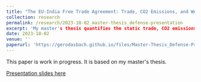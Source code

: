 ```yaml
---
title: "The EU-India Free Trade Agreement: Trade, CO2 Emissions, and Welfare Effects under the Carbon Border Adjustment Mechanism"
collection: research
permalink: /research/2023-10-02_master-thesis_defense-presentation
excerpt: 'My master's thesis quantifies the static trade, CO2 emissions, and welfare effects associated with a phase-in of the Carbon Border Adjustment Mechanism (CBAM) and the EU-India Free Trade Agreement. A general equilibrium model relying on the Armington assumption as a motive for trade is used to evaluate both counterfactual general equilibrium policy changes, ex-ante. Then, the effects of the CBAM are compared to the effects of the EU-India FTA. Multilateral country-sector level data on trade flows and CO2 emissions stem from the OECD Inter-Country Input-Output Tables (ICIO) and the Trade in Embodied CO2 Database (TECO2).'
date: 2023-10-02
venue: ''
paperurl: 'https://gerodasbach.github.io/files/Master-Thesis_Defense-Presentation.pdf'
---
```

This paper is work in progress. It is based on my master's thesis. 

[Presentation slides here](http://gerodasbach.github.io/files/Master-Thesis_Defense-Presentation.pdf)


